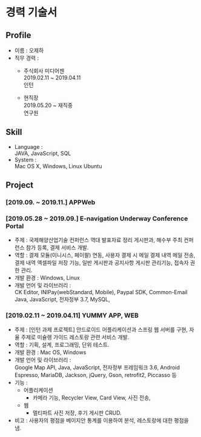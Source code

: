 # 경력 기술서
## Profile
- 이름 : 오제하
- 직무 경력 :  
  - 주식회사 미디어젠  
    2019.02.11 ~ 2019.04.11  
    인턴  

  - 현직장  
    2019.05.20 ~ 재직중  
    연구원  

## Skill
- Language :  
  JAVA, JavaScript, SQL
- System :  
  Mac OS X, Windows, Linux Ubuntu

## Project
### [2019.09. ~ 2019.11.] APPWeb
### [2019.05.28 ~ 2019.09.] E-navigation Underway Conference Portal
- 주제 : 국제해양산업기술 컨퍼런스 역대 발표자료 정리 게시판과, 해수부 주최 컨퍼런스 참가 등록, 결제 서비스 개발.
- 역할 : 결제 모듈(이니시스, 페이팔) 연동, 사용자 결제 시 메일 결제 내역 메일 전송, 결제 내역 엑셀파일 저장 기능, 일반 게시판과 공지사항 게시판 관리기능, 접속자 권한 관리.
- 개발 환경 : Windows, Linux
- 개발 언어 및 라이브러리 :  
  CK Editor, INIPay(webStandard, Mobile), Paypal SDK, Common-Email Java, JavaScript, 전자정부 3.7, MySQL, 


### [2019.02.11 ~ 2019.04.11] YUMMY APP, WEB
- 주제 : [인턴 과제 프로젝트] 안드로이드 어플리케이션과 스프링 웹 서버를 구현, 자율 주제로 미슐렝 가이드 레스토랑 관련 서비스 개발.
- 역할 : 기획, 설계, 프로그래밍, 단위 테스트.
- 개발 환경 : Mac OS, Windows
- 개발 언어 및 라이브러리 :  
  Google Map API, Java, JavaScript, 전자정부 프레임워크 3.6, Android Espresso, MariaDB, Jackson, jQuery, Gson, retrofit2, Piccasso 등  
- 기능 :  
  - 어플리케이션
    - 카메라 기능, Recycler View, Card View, 사진 전송,
  - 웹
    - 멀티파트 사진 저장, 후기 게시판 CRUD.
- 비고 : 사용자의 평점을 베이지안 통계를 이용하여 분석, 레스토랑에 대한 평점을 냄.